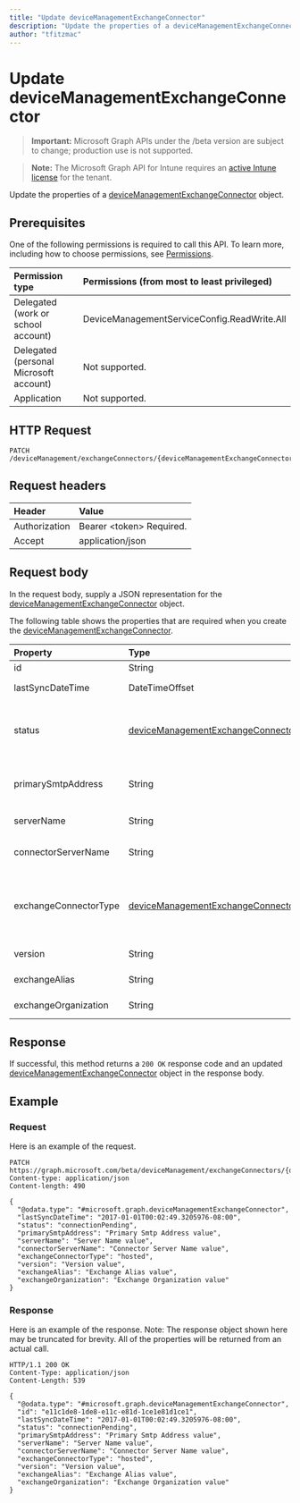 ```yaml
---
title: "Update deviceManagementExchangeConnector"
description: "Update the properties of a deviceManagementExchangeConnector object."
author: "tfitzmac"
---
```


# Update deviceManagementExchangeConnector

> **Important:** Microsoft Graph APIs under the /beta version are subject to change; production use is not supported.

> **Note:** The Microsoft Graph API for Intune requires an [active Intune license](https://go.microsoft.com/fwlink/?linkid=839381) for the tenant.

Update the properties of a [deviceManagementExchangeConnector](../resources/intune-onboarding-devicemanagementexchangeconnector.md) object.

## Prerequisites
One of the following permissions is required to call this API. To learn more, including how to choose permissions, see [Permissions](/concepts/permissions-reference.md).

|Permission type|Permissions (from most to least privileged)|
|:---|:---|
|Delegated (work or school account)|DeviceManagementServiceConfig.ReadWrite.All|
|Delegated (personal Microsoft account)|Not supported.|
|Application|Not supported.|

## HTTP Request
<!-- {
  "blockType": "ignored"
}
-->
``` http
PATCH /deviceManagement/exchangeConnectors/{deviceManagementExchangeConnectorId}
```

## Request headers
|Header|Value|
|:---|:---|
|Authorization|Bearer &lt;token&gt; Required.|
|Accept|application/json|

## Request body
In the request body, supply a JSON representation for the [deviceManagementExchangeConnector](../resources/intune-onboarding-devicemanagementexchangeconnector.md) object.

The following table shows the properties that are required when you create the [deviceManagementExchangeConnector](../resources/intune-onboarding-devicemanagementexchangeconnector.md).

|Property|Type|Description|
|:---|:---|:---|
|id|String|Not yet documented|
|lastSyncDateTime|DateTimeOffset|Last sync time for the Exchange Connector|
|status|[deviceManagementExchangeConnectorStatus](../resources/intune-onboarding-devicemanagementexchangeconnectorstatus.md)|Exchange Connector Status. Possible values are: `none`, `connectionPending`, `connected`, `disconnected`.|
|primarySmtpAddress|String|Email address used to configure the Service To Service Exchange Connector.|
|serverName|String|The name of the Exchange server.|
|connectorServerName|String|The name of the server hosting the Exchange Connector.|
|exchangeConnectorType|[deviceManagementExchangeConnectorType](../resources/intune-onboarding-devicemanagementexchangeconnectortype.md)|The type of Exchange Connector Configured. Possible values are: `onPremises`, `hosted`, `serviceToService`, `dedicated`.|
|version|String|The version of the ExchangeConnectorAgent|
|exchangeAlias|String|An alias assigned to the Exchange server|
|exchangeOrganization|String|Exchange Organization to the Exchange server|



## Response
If successful, this method returns a `200 OK` response code and an updated [deviceManagementExchangeConnector](../resources/intune-onboarding-devicemanagementexchangeconnector.md) object in the response body.

## Example

### Request
Here is an example of the request.
``` http
PATCH https://graph.microsoft.com/beta/deviceManagement/exchangeConnectors/{deviceManagementExchangeConnectorId}
Content-type: application/json
Content-length: 490

{
  "@odata.type": "#microsoft.graph.deviceManagementExchangeConnector",
  "lastSyncDateTime": "2017-01-01T00:02:49.3205976-08:00",
  "status": "connectionPending",
  "primarySmtpAddress": "Primary Smtp Address value",
  "serverName": "Server Name value",
  "connectorServerName": "Connector Server Name value",
  "exchangeConnectorType": "hosted",
  "version": "Version value",
  "exchangeAlias": "Exchange Alias value",
  "exchangeOrganization": "Exchange Organization value"
}
```

### Response
Here is an example of the response. Note: The response object shown here may be truncated for brevity. All of the properties will be returned from an actual call.
``` http
HTTP/1.1 200 OK
Content-Type: application/json
Content-Length: 539

{
  "@odata.type": "#microsoft.graph.deviceManagementExchangeConnector",
  "id": "e11c1de8-1de8-e11c-e81d-1ce1e81d1ce1",
  "lastSyncDateTime": "2017-01-01T00:02:49.3205976-08:00",
  "status": "connectionPending",
  "primarySmtpAddress": "Primary Smtp Address value",
  "serverName": "Server Name value",
  "connectorServerName": "Connector Server Name value",
  "exchangeConnectorType": "hosted",
  "version": "Version value",
  "exchangeAlias": "Exchange Alias value",
  "exchangeOrganization": "Exchange Organization value"
}
```



